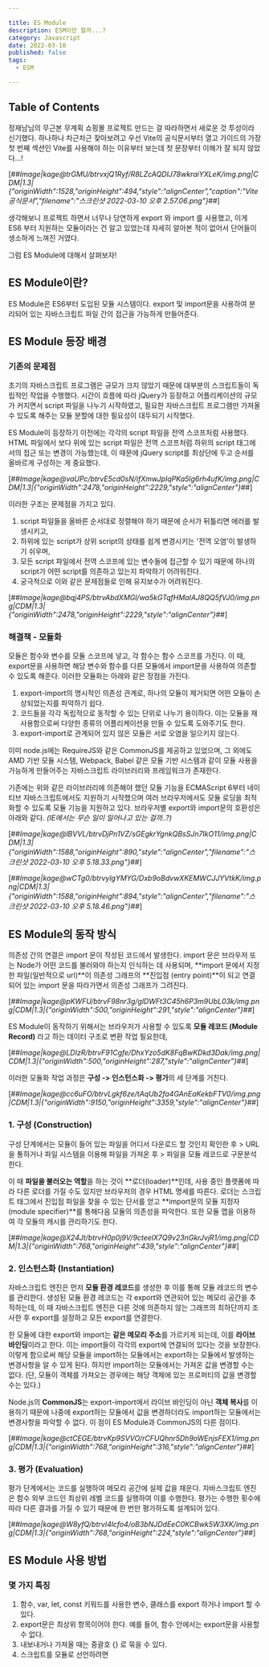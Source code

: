 ```yaml
---

title: ES Module
description: ESM이란 뭘까...?
category: Javascript
date: 2022-03-10
published: false
tags:
  - ESM

---
```


## Table of Contents

정재남님의 무근본 무계획 쇼핑몰 프로젝트 만드는 걸 따라하면서 새로운 것 투성이라 신기했다. 하나하나 차근차근 찾아보려고 우선 Vite의 공식문서부터 열고 가이드의 가장 첫 번째 섹션인 Vite를 사용해야 하는 이유부터 보는데 첫 문장부터 이해가 잘 되지 않았다...!

[##*Image|kage@trGMU/btrvxjQ1Ryf/R8LZcAQDIJ78wkraiYXLeK/img.png|CDM|1.3|{"originWidth":1528,"originHeight":494,"style":"alignCenter","caption":"Vite 공식문서","filename":"스크린샷 2022-03-10 오후 2.57.06.png"}*##]

생각해보니 프로젝트 하면서 너무나 당연하게 export 와 import 를 사용했고, 이게 ES6 부터 지원하는 모듈이라는 건 알고 있었는데 자세히 알아본 적이 없어서 단어들이 생소하게 느껴진 거였다.

그럼 ES Module에 대해서 살펴보자!

## **ES Module이란?**

ES Module은 ES6부터 도입된 모듈 시스템이다. export 및 import문을 사용하여 분리되어 있는 자바스크립트 파일 간의 접근을 가능하게 만들어준다.

## **ES Module 등장 배경**

### **기존의 문제점**

초기의 자바스크립트 프로그램은 규모가 크지 않았기 때문에 대부분의 스크립트들이 독립적인 작업을 수행했다. 시간이 흐름에 따라 jQuery가 등장하고 어플리케이션의 규모가 커지면서 script 파일을 나누기 시작하였고, 필요한 자바스크립트 프로그램만 가져올 수 있도록 해주는 모듈 분할에 대한 필요성이 대두되기 시작했다.

ES Module이 등장하기 이전에는 각각의 script 파일을 전역 스코프처럼 사용했다. HTML 파일에서 보다 위에 있는 script 파일은 전역 스코프처럼 하위의 script 태그에서의 접근 또는 변경이 가능했는데, 이 때문에 jQuery script를 최상단에 두고 순서를 올바르게 구성하는 게 중요했다.

[##*Image|kage@vaUPc/btrvE5cd0sN/ifXmwJpIqPKa5lg6rh4ufK/img.png|CDM|1.3|{"originWidth":2478,"originHeight":2229,"style":"alignCenter"}*##]

이러한 구조는 문제점을 가지고 있다.

1. script 파일들을 올바른 순서대로 정렬해야 하기 때문에 순서가 뒤틀리면 에러를 발생시키고,
2. 하위에 있는 script가 상위 script의 상태를 쉽게 변경시키는 '전역 오염'이 발생하기 쉬우며,
3. 모든 script 파일에서 전역 스코프에 있는 변수들에 접근할 수 있기 때문에 하나의 script가 어떤 script를 의존하고 있는지 파악하기 어려워진다.
4. 궁극적으로 이와 같은 문제점들로 인해 유지보수가 어려워진다.

[##*Image|kage@bqj4PS/btrvAbdXMGl/wa5kGTqfHMaIAJ8QQ5fVJ0/img.png|CDM|1.3|{"originWidth":2478,"originHeight":2229,"style":"alignCenter"}*##]

### **해결책 - 모듈화**

모듈은 함수와 변수를 모듈 스코프에 넣고, 각 함수는 함수 스코프를 가진다. 이 때, export문을 사용하면 해당 변수와 함수를 다른 모듈에서 import문을 사용하여 의존할 수 있도록 해준다. 이러한 모듈화는 아래와 같은 장점을 가진다.

1. export-import의 명시적인 의존성 관계로, 하나의 모듈이 제거되면 어떤 모듈이 손상되었는지를 파악하기 쉽다.
2. 코드들을 각각 독립적으로 동작할 수 있는 단위로 나누기 용이하다. 이는 모듈을 재사용함으로써 다양한 종류의 어플리케이션을 만들 수 있도록 도와주기도 한다.
3. export-import로 관계되어 있지 않은 모듈은 서로 오염을 일으키지 않는다.

이미 node.js에는 RequireJS와 같은 CommonJS를 제공하고 있었으며, 그 외에도 AMD 기반 모듈 시스템, Webpack, Babel 같은 모듈 기반 시스템과 같이 모듈 사용을 가능하게 만들어주는 자바스크립트 라이브러리와 프레임워크가 존재한다.

기존에는 위와 같은 라이브러리에 의존해야 했던 모듈 기능을 ECMAScript 6부터 네이티브 자바스크립트에서도 지원하기 시작했으며 여러 브라우저에서도 모듈 로딩을 최적화할 수 있도록 모듈 기능을 지원하고 있다. 브라우저별 export와 import문의 호환성은 아래와 같다. _(IE에서는 무슨 일이 일어나고 있는 걸까..?)_

[##*Image|kage@lBVVL/btrvDjPn1VZ/sGEgkrYgnkQBsSJn7IkO11/img.png|CDM|1.3|{"originWidth":1588,"originHeight":890,"style":"alignCenter","filename":"스크린샷 2022-03-10 오후 5.18.33.png"}*##]

[##*Image|kage@wCTg0/btrvylgYMYG/Dxb9oBdvwXKEMWCJJYVtkK/img.png|CDM|1.3|{"originWidth":1588,"originHeight":894,"style":"alignCenter","filename":"스크린샷 2022-03-10 오후 5.18.46.png"}*##]

## **ES Module의 동작 방식**

의존성 간의 연결은 import 문이 작성된 코드에서 발생한다. import 문은 브라우저 또는 Node가 어떤 코드를 불러와야 하는지 인식하는 데 사용되며, **import 문에서 지정한 파일(일반적으로 url)**이 의존성 그래프의 **진입점 (entry point)**이 되고 연결되어 있는 import 문을 따라가면서 의존성 그래프가 그려진다.

[##*Image|kage@pKWFU/btrvF98nr3g/glDWFt3C45h6P3m9UbL03k/img.png|CDM|1.3|{"originWidth":500,"originHeight":291,"style":"alignCenter"}*##]

ES Module이 동작하기 위해서는 브라우저가 사용할 수 있도록 **모듈 레코드 (Module Record)** 라고 하는 데이터 구조로 변환 작업 필요한데,

[##*Image|kage@LDIzR/btrvF91Cgfe/DhxYzo5dK8FqBwKDkd3Dak/img.png|CDM|1.3|{"originWidth":500,"originHeight":287,"style":"alignCenter"}*##]

이러한 모듈화 작업 과정은 **구성 -> 인스턴스화 -> 평가**의 세 단계를 거친다.

[##*Image|kage@cc6uFO/btrvLgkf6ze/tAqUb2fa4GAnEaKekbFTV0/img.png|CDM|1.3|{"originWidth":9150,"originHeight":3359,"style":"alignCenter"}*##]

### **1. 구성 (Construction)**

구성 단계에서는 모듈이 들어 있는 파일을 어디서 다운로드 할 것인지 확인한 후 > URL을 통하거나 파일 시스템을 이용해 파일을 가져온 후 > 파일을 모듈 레코드로 구문분석한다.

이 때 **파일을 불러오는 역할**을 하는 것이 **로더(loader)**인데, 사용 중인 플랫폼에 따라 다른 로더를 가질 수도 있지만 브라우저의 경우 HTML 명세를 따른다. 로더는 스크립트 태그에서 진입점 파일을 찾을 수 있는 단서를 얻고 **import문의 모듈 지정자(module specifier)**를 통해다음 모듈의 의존성을 파악한다. 또한 모듈 맵을 이용하여 각 모듈의 캐시를 관리하기도 한다.

[##*Image|kage@X24Jt/btrvH0p0j9V/9cteelX7Q9v23nGkrJvjR1/img.png|CDM|1.3|{"originWidth":768,"originHeight":439,"style":"alignCenter"}*##]

### **2. 인스턴스화 (Instantiation)**

자바스크립트 엔진은 먼저 **모듈 환경 레코드**를 생성한 후 이를 통해 모듈 레코드의 변수를 관리한다. 생성된 모듈 환경 레코드는 각 export와 연관되어 있는 메모리 공간을 추적하는데, 이 때 자바스크립트 엔진은 다른 것에 의존하지 않는 그래프의 최하단까지 조사한 후 export를 설정하고 모든 export를 연결한다.

한 모듈에 대한 export와 import는 **같은 메모리 주소**를 가르키게 되는데, 이를 **라이브 바인딩**이라고 한다. 이는 import들이 각각의 export에 연결되어 있다는 것을 보장한다. 이렇게 함으로써 해당 모듈을 import하는 모듈에서는 export하는 모듈에서 발생하는 변경사항을 알 수 있게 된다. 하지만 import하는 모듈에서는 가져온 값을 변경할 수는 없다. (단, 모듈이 객체를 가져오는 경우에는 해당 객체에 있는 프로퍼티의 값을 변경할 수는 있다.)

Node.js의 **CommonJS**는 export-import에서 라이브 바인딩이 아닌 **객체 복사**를 이용하기 때문에 나중에 export하는 모듈에서 값을 변경하더라도 import하는 모듈에서는 변경사항을 파악할 수 없다. 이 점이 ES Module과 CommonJS의 다른 점이다.

[##*Image|kage@ctCEGE/btrvKp9SVVO/rCFUQhnr5Dh9oWEnjsFEX1/img.png|CDM|1.3|{"originWidth":768,"originHeight":316,"style":"alignCenter"}*##]

### **3. 평가 (Evaluation)**

평가 단계에서는 코드를 실행하여 메모리 공간에 실제 값을 채운다. 자바스크립트 엔진은 함수 외부 코드인 최상위 레벨 코드를 실행하여 이를 수행한다. 평가는 수행한 횟수에 따라 다른 결과를 가질 수 있기 때문에 한 번만 평가하도록 설계되어 있다.

[##*Image|kage@W8yfQ/btrvI4lcfo4/oB3bNJDdEeC0KCBwk5W3XK/img.png|CDM|1.3|{"originWidth":768,"originHeight":224,"style":"alignCenter"}*##]

## **ES Module 사용 방법**

### **몇 가지 특징**

1. 함수, var, let, const 키워드를 사용한 변수, 클래스를 export 하거나 import 할 수 있다.
2. export문은 최상위 항목이어야 한다. 예를 들어, 함수 안에서는 export문을 사용할 수 없다.
3. 내보내거나 가져올 때는 중괄호 {} 로 묶을 수 있다.
4. 스크립트를 모듈로 선언하려면 <script> 요소에 type="module"을 포함시키면 된다.

### **기본 사용법**

각각 내보내기

```jsx
export const name = 'square';

export function draw(ctx, length, x, y, color) {
  ctx.fillStyle = color;
  ctx.fillRect(x, y, length, length);

  return {
    length: length,
    x: x,
    y: y,
    color: color
  };
}
```

묶어서 내보내기

```jsx
export { name, draw, reportArea, reportPerimeter };
```

묶어서 가져오기

```jsx
import { name, draw, reportArea, reportPerimeter } from './modules/square.js';
```

### **Renaming**

export문과 import문의 **중괄호 {}** 안에 **as 키워드**를 이용하여 식별 가능한 이름으로 변경하면 동일한 이름의 여러 함수를 하나의 모듈로 가져오려고 할 때 발생할 수 있는 충돌과 에러를 방지할 수 있다.

export문 renaming

```jsx
// inside module.js
export {
  function1 as newFunctionName,
  function2 as anotherNewFunctionName
};

// inside main.js
import { newFunctionName, anotherNewFunctionName } from './modules/module.js';
```

import문 renaming

```jsx
// inside module.js
export { function1, function2 };

// inside main.js
import { function1 as newFunctionName,
         function2 as anotherNewFunctionName } from './modules/module.js';
```

### **Module Object**

위와 같이 이름을 변경하는 것은 상황에 따라 코드가 길어지고 지저분해질 수 있다. 이런 경우에는 각 모듈의 기능을 객체로 묶어 가져옴으로써 해결할 수 있다. 아래의 구문을 사용하면 module.js 내에서 사용할 수 있는 **모든 export**를 가져와서 각 export들을 **Module 객체의 프로퍼티처럼** 사용할 수 있다.

Syntax

```jsx
import * as Module from './modules/module.js';

Module.function1()
Module.function2()
etc.
```

### **Module 집합**

모듈을 모아야 할 때 여러 서브 모듈을 하나의 부모 모듈로 결합하여 사용할 수 있다.

예를 들어 기존에는 아래와 같이 각각의 서브 모듈을 따로 따로 가져와서 사용했다면,

```jsx
// main.js
import { Square } from './modules/square.js';
import { Circle } from './modules/circle.js';
import { Triangle } from './modules/triangle.js';
```

위의 세 모듈을 하나의 shape.js 라는 임의의 상위 모듈으로 집합시켜서 한 줄로 작성할 수 있다.

structure

```jsx
modules/
  shapes.js
  shapes/
    circle.js
    square.js
    triangle.js
```

example

```jsx
// shape.js
export { Square } from './shapes/square.js';
export { Triangle } from './shapes/triangle.js';
export { Circle } from './shapes/circle.js';
```

```jsx
// main.js
import { Square, Circle, Triangle } from './modules/shapes.js';
```

주의할 점은 shape.js에서 참조되고 있는 export들은 파일을 통해 리다이렉트되는 것일 뿐 실제로는 shape.js 안에 존재하는 게 아니기 때문에 **같은 파일 안에서는 유용한 코드를 작성할 수 없다**는 것이다.

### **동적 모듈 로딩**

동적 모듈 로딩을 사용하면 모든 모듈들을 최상위에서 불러오는 것이 아닌, **필요할 때만 모듈을 동적으로 불러올 수 있다**. 아래와 같이 **import()** 를 함수로 호출하여 **파라미터로 모듈 경로를 전달**하고, 모듈 객체를 사용하여 **promise를 반환**하면 해당 모듈 객체가 가지고 있는 export에 접근할 수 있다.

```jsx
import('/modules/myModule.js')
  .then((module) => {
    // Do something with the module.
  });
```

### **Default export & Named export**

지금까지 본 export는 내보내지는 함수, 변수, 클래스 등의 항목이 **이름으로 참조**되는 **named export** 이다. named export는 해당 모듈들을 import 할 때에도 이 이름을 참조한다. named export 외에도 **default export** 라고 불리는 export도 존재하는데, 이는 모듈이 제공하는 기본 기능을 쉽게 만들 수 있도록 설계되었다. 또한 모듈을 기존의 CommonJS와 AMD 모듈 시스템과 함께 사용하는 데에도 도움을 준다.

default export는 **하나의 모듈에 하나만 존재**할 수 있기 때문에 import 할 때 해당 모듈이 **default 값**임을 알 수 있다. 사용할 때는 named export와 마찬가지로 선언과 분리할 수도 있고, 선언과 동시에 내보낼 수도 있다. 사용 방법은 아래와 같이 **export default 키워드**를 앞에 붙이는 것이다.

```jsx
// 선언과 내보내기 분리

export default randomSquare;

// 선언과 동시에 내보내기

export default function(ctx) {
  ...
}
```

import문은 아래와 같이 {default as ...} 가 기본형이지만 단축하여 사용할 수도 있다.

```jsx
// 기본형

import {default as randomSquare} from './modules/square.js';

// 단축형

import randomSquare from './modules/square.js';
```

default export를 사용할 때는 아래의 두 가지를 유의하는 게 좋다.

1. named export와 달리 export문과 import문에 중괄호가 없다.
2. 함수나 클래스와 달리 변수는 선언과 동시에 내보내기가 불가능하기 때문에 반드시 선언과 내보내기를 분리하여 작성해야 한다.

ES Module의 사용 예시는 [mdn의 js-examples 깃허브](https://github.com/mdn/js-examples/blob/master/modules/dynamic-module-imports/main.js)에 자세히 나와 있으니 참고하면 좋을 것 같다.
